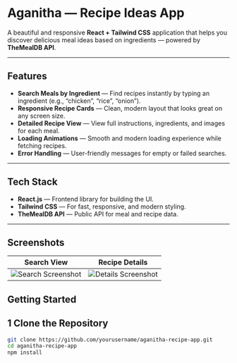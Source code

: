 # Aganitha — Recipe Ideas App

A beautiful and responsive **React + Tailwind CSS** application that helps you discover delicious meal ideas based on ingredients — powered by **TheMealDB API**.

---

## Features

- **Search Meals by Ingredient** — Find recipes instantly by typing an ingredient (e.g., “chicken”,     “rice”, “onion”).
- **Responsive Recipe Cards** — Clean, modern layout that looks great on any screen size.
- **Detailed Recipe View** — View full instructions, ingredients, and images for each meal.
- **Loading Animations** — Smooth and modern loading experience while fetching recipes.
- **Error Handling** — User-friendly messages for empty or failed searches.

---

## Tech Stack

- **React.js** — Frontend library for building the UI.  
- **Tailwind CSS** — For fast, responsive, and modern styling.  
- **TheMealDB API** — Public API for meal and recipe data.  

---

## Screenshots
| Search View | Recipe Details |
|--------------|----------------|
| ![Search Screenshot](https://i.postimg.cc/5NPZ95SL/Recipe-Home-Page.png) | ![Details Screenshot](https://i.postimg.cc/c45bGxsd/Recipe-Details.png) |


## Getting Started

## 1 Clone the Repository

```bash
git clone https://github.com/yourusername/aganitha-recipe-app.git
cd aganitha-recipe-app
npm install

``` 




